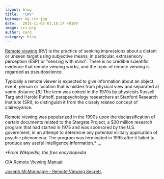 ```yaml
---
layout: blog
title:  "CRV"
bgimage: bg-crv.jpg
date:   2015-11-03 01:16:17 +0100
image: crv.png
author: cwrd
category: blog
---
```


[Remote viewing](https://en.wikipedia.org/wiki/Remote_viewing) (RV) is the practice of seeking impressions about a distant or unseen target using subjective means, in particular, extrasensory perception (ESP) or "sensing with mind". There is no credible scientific evidence that remote viewing works, and the topic of remote viewing is regarded as pseudoscience.

Typically a remote viewer is expected to give information about an object, event, person or location that is hidden from physical view and separated at some distance.[8] The term was coined in the 1970s by physicists Russell Targ and Harold Puthoff, parapsychology researchers at Stanford Research Institute (SRI), to distinguish it from the closely related concept of clairvoyance.

Remote viewing was popularized in the 1990s upon the declassification of certain documents related to the Stargate Project, a $20 million research program that had started in 1975 and was sponsored by the U.S. government, in an attempt to determine any potential military application of psychic phenomena. The program was terminated in 1995 after it failed to produce any useful intelligence information.* [...](https://en.wikipedia.org/wiki/Remote_viewing)

_*From Wikipedia, the free encyclopedia_


[CIA Remote Viewing Manual](https://mega.nz/#!To9HkKbJ!5S0ZrjSfpy8P5sf_xz2xGEmXp29OFRl9XqFVXgcUqRA)

[Joseph McMoneagle - Remote Viewing Secrets](https://mega.nz/#!X09GQTKa!t6wR2mQQqkzUwR50RAK9YxAQSkbOtbwRGMZu1DmsuVw)
